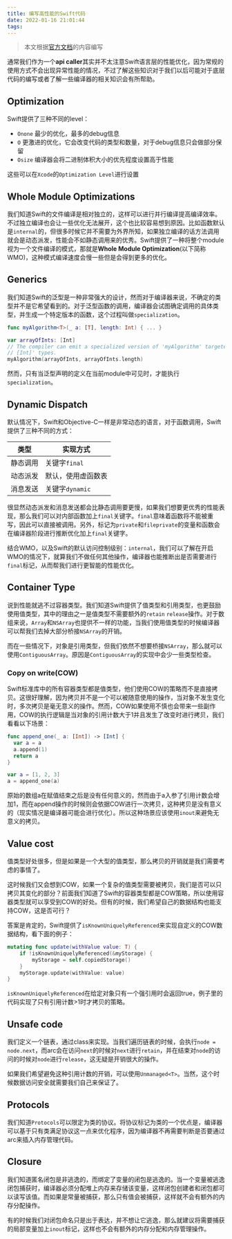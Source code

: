 ```yaml
---
title: 编写高性能的Swift代码
date: 2022-01-16 21:01:44
tags:
---
```


> 本文根据[官方文档](https://github.com/apple/swift/blob/main/docs/OptimizationTips.rst)的内容编写

通常我们作为一个**api caller**其实并不太注意Swift语言层的性能优化，因为常规的使用方式不会出现异常性能的情况，不过了解这些知识对于我们以后可能对于底层代码的编写或者了解一些编译器的相关知识会有所帮助。

## Optimization

Swift提供了三种不同的level：

- `Onone` 最少的优化，最多的debug信息
- `O` 更激进的优化，它会改变代码的类型和数量，对于debug信息只会做部分保留
- `Osize` 编译器会将二进制体积大小的优先程度设置高于性能

这些可以在`Xcode`的`Optimization Level`进行设置

## Whole Module Optimizations

我们知道Swift的文件编译是相对独立的，这样可以进行并行编译提高编译效率。不过独立编译也会让一些优化无法展开，这个也比较容易想到原因。比如函数默认是`internal`的，但很多时候它并不需要为外界所知，如果独立编译的话方法调用就会是动态派发，性能会不如静态调用来的优秀。Swift提供了一种将整个module视为一个文件编译的模式，那就是**Whole Module Optimization**(以下简称WMO)，这种模式编译速度会慢一些但是会得到更多的优化。

## Generics

我们知道Swift的泛型是一种非常强大的设计，然而对于编译器来说，不确定的类型并不是它希望看到的。对于泛型函数的调用，编译器会试图确定调用的具体类型，并生成一个特定版本的函数，这个过程叫做`specialization`。

```swift
func myAlgorithm<T>(_ a: [T], length: Int) { ... }

var arrayOfInts: [Int]
// The compiler can emit a specialized version of 'myAlgorithm' targeted for
// [Int]' types.
myAlgorithm(arrayOfInts, arrayOfInts.length)
```

然而，只有当泛型声明的定义在当前module中可见时，才能执行`specialization`。

## Dynamic Dispatch

默认情况下，Swift和Objective-C一样是非常动态的语言，对于函数调用，Swift提供了三种不同的方式：

| 类型     | 实现方式           |
| -------- | ------------------ |
| 静态调用 | 关键字`final`      |
| 动态派发 | 默认，使用虚函数表 |
| 消息发送 | 关键字`dynamic`    |

很显然动态派发和消息发送都会比静态调用要更慢，如果我们想要更优秀的性能表现，那么我们可以对内部函数加上`final`关键字。`final`意味着函数将不能被重写，因此可以直接被调用。另外，标记为`private`和`fileprivate`的变量和函数会在编译器阶段进行推断优化加上`final`关键字。

结合WMO，以及Swift的默认访问控制级别：`internal`，我们可以了解在开启WMO的情况下，就算我们不做任何其他操作，编译器也能推断出是否需要进行`final`标记，从而帮我们进行更智能的性能优化。

## Container Type

说到性能就逃不过容器类型。我们知道Swift提供了值类型和引用类型，也更鼓励使用值类型，其中的理由之一是值类型不需要额外的`retain` `release`操作。对于数组来说，`Array`和`NSArray`也提供不一样的功能，当我们使用值类型的时候编译器可以帮我们去掉大部分桥接`NSArray`的开销。

而在一些情况下，对象是引用类型，但我们依然不想要桥接`NSArray`，那么就可以使用`ContiguousArray`。原因是`ContiguousArray`的实现中会少一些类型检查。

### Copy on write(COW)

Swift标准库中的所有容器类型都是值类型，他们使用COW的策略而不是直接拷贝。这很好理解，因为拷贝并不是一个可以被随意使用的操作，当对象不发生变化时，多次拷贝是毫无意义的操作。然而，COW如果使用不慎也会带来一些副作用，COW的执行逻辑是当对象的引用计数大于1并且发生了改变时进行拷贝，我们看看以下场景：

```swift
func append_one(_ a: [Int]) -> [Int] {
  var a = a
  a.append(1)
  return a
}

var a = [1, 2, 3]
a = append_one(a)
```

原始的数组a在赋值结束之后是没有任何意义的，然而由于a入参了引用计数会增加1，而在append操作的时候则会依据COW进行一次拷贝，这种拷贝是没有意义的（现实情况是编译器可能会进行优化）。所以这种场景应该使用`inout`来避免无意义的拷贝。

## Value cost

值类型好处很多，但是如果是一个大型的值类型，那么拷贝的开销就是我们需要考虑的事情了。

这时候我们又会想到COW，如果一个复杂的值类型需要被拷贝，我们是否可以只拷贝其变化的部分？前面我们知道了Swift的容器类型都是COW策略，所以使用容器类型就可以享受到COW的好处。但有的时候，我们希望自己的数据结构也能支持COW，这是否可行？

答案是肯定的，Swift提供了`isKnownUniquelyReferenced`来实现自定义的COW数据结构，看下面的例子：

```swift
mutating func update(withValue value: T) {
    if !isKnownUniquelyReferenced(&myStorage) {
        myStorage = self.copiedStorage()
    }
    myStorage.update(withValue: value)
}
```

`isKnownUniquelyReferenced`在给定对象只有一个强引用时会返回true，例子里的代码实现了只有引用计数>1时才拷贝的策略。

## Unsafe code

我们定义一个链表，通过class来实现。当我们遍历链表的时候，会执行`node = node.next`，而arc会在访问`next`的时候对`next`进行`retain`，并在结束对`node`的访问的时候对`node`进行`release`，这无疑是开销很大的操作。

如果我们希望避免这种引用计数的开销，可以使用`Unmanaged<T>`。当然，这个时候数据访问安全就需要我们自己来保证了。

## Protocols

我们知道`Protocols`可以限定为类的协议。将协议标记为类的一个优点是，编译器可以基于只有类满足协议这一点来优化程序，因为编译器不再需要判断是否要通过arc来插入内存管理代码。

## Closure

我们知道匿名闭包是非逃逸的，而绑定了变量的闭包是逃逸的。当一个变量被逃逸闭包捕获时，编译器必须分配堆上内存来存储该变量，这样闭包创建者和闭包都可以读写该值。而如果是常量被捕获，那么只有值会被捕获，这样就不会有额外的内存分配操作。

有的时候我们对闭包命名只是出于表达，并不想让它逃逸，那么就建议将需要捕获的局部变量加上`inout`标记，这样也不会有额外的内存分配和内存管理操作。

